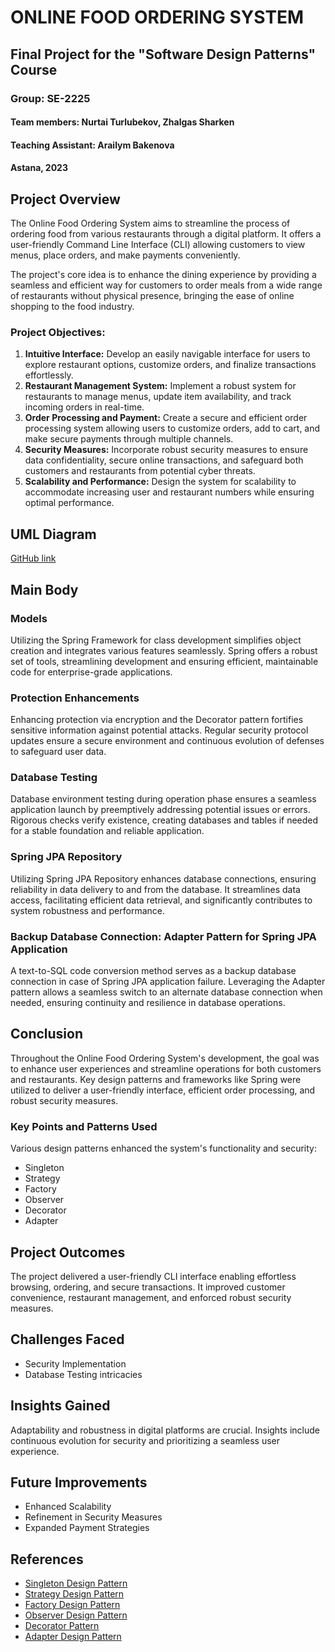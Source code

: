 # ONLINE FOOD ORDERING SYSTEM
## Final Project for the "Software Design Patterns" Course
### Group: SE-2225
#### Team members: Nurtai Turlubekov, Zhalgas Sharken
#### Teaching Assistant: Arailym Bakenova
#### Astana, 2023

## Project Overview
The Online Food Ordering System aims to streamline the process of ordering food from various restaurants through a digital platform. It offers a user-friendly Command Line Interface (CLI) allowing customers to view menus, place orders, and make payments conveniently.

The project's core idea is to enhance the dining experience by providing a seamless and efficient way for customers to order meals from a wide range of restaurants without physical presence, bringing the ease of online shopping to the food industry.

### Project Objectives:
1. **Intuitive Interface:** Develop an easily navigable interface for users to explore restaurant options, customize orders, and finalize transactions effortlessly.
2. **Restaurant Management System:** Implement a robust system for restaurants to manage menus, update item availability, and track incoming orders in real-time.
3. **Order Processing and Payment:** Create a secure and efficient order processing system allowing users to customize orders, add to cart, and make secure payments through multiple channels.
4. **Security Measures:** Incorporate robust security measures to ensure data confidentiality, secure online transactions, and safeguard both customers and restaurants from potential cyber threats.
5. **Scalability and Performance:** Design the system for scalability to accommodate increasing user and restaurant numbers while ensuring optimal performance.

## UML Diagram
[GitHub link](https://github.com/nyrta1/Online-Food-Ordering-System)

## Main Body
### Models
Utilizing the Spring Framework for class development simplifies object creation and integrates various features seamlessly. Spring offers a robust set of tools, streamlining development and ensuring efficient, maintainable code for enterprise-grade applications.

### Protection Enhancements
Enhancing protection via encryption and the Decorator pattern fortifies sensitive information against potential attacks. Regular security protocol updates ensure a secure environment and continuous evolution of defenses to safeguard user data.

### Database Testing
Database environment testing during operation phase ensures a seamless application launch by preemptively addressing potential issues or errors. Rigorous checks verify existence, creating databases and tables if needed for a stable foundation and reliable application.

### Spring JPA Repository
Utilizing Spring JPA Repository enhances database connections, ensuring reliability in data delivery to and from the database. It streamlines data access, facilitating efficient data retrieval, and significantly contributes to system robustness and performance.

### Backup Database Connection: Adapter Pattern for Spring JPA Application
A text-to-SQL code conversion method serves as a backup database connection in case of Spring JPA application failure. Leveraging the Adapter pattern allows a seamless switch to an alternate database connection when needed, ensuring continuity and resilience in database operations.

## Conclusion
Throughout the Online Food Ordering System's development, the goal was to enhance user experiences and streamline operations for both customers and restaurants. Key design patterns and frameworks like Spring were utilized to deliver a user-friendly interface, efficient order processing, and robust security measures.

### Key Points and Patterns Used
Various design patterns enhanced the system's functionality and security:
- Singleton
- Strategy
- Factory
- Observer
- Decorator
- Adapter

## Project Outcomes
The project delivered a user-friendly CLI interface enabling effortless browsing, ordering, and secure transactions. It improved customer convenience, restaurant management, and enforced robust security measures.

## Challenges Faced
- Security Implementation
- Database Testing intricacies

## Insights Gained
Adaptability and robustness in digital platforms are crucial. Insights include continuous evolution for security and prioritizing a seamless user experience.

## Future Improvements
- Enhanced Scalability
- Refinement in Security Measures
- Expanded Payment Strategies

## References
- [Singleton Design Pattern](javarush.com/groups/posts/2365-patternih-proektirovanija-singleton)
- [Strategy Design Pattern](javarush.com/groups/posts/2271-pattern-proektirovanija-strategija)
- [Factory Design Pattern](javarush.com/groups/posts/2370-pattern-proektirovanija-factory)
- [Observer Design Pattern](javarush.com/groups/posts/3421-shablon-nabljudateljh-observer)
- [Decorator Pattern](baeldung.com/java-decorator-pattern)
- [Adapter Design Pattern](javarush.com/groups/posts/2139-pattern-proektirovanija-adapter)
